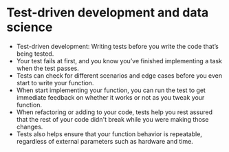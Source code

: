 # Test-driven development and data science
* Test-driven development: Writing tests before you write the code that’s being tested. 
* Your test fails at first, and you know you’ve finished implementing a task when the test passes.
* Tests can check for different scenarios and edge cases before you even start to write your function. 
* When start implementing your function, you can run the test to get immediate feedback on whether it works or not as you tweak your function.
* When refactoring or adding to your code, tests help you rest assured that the rest of your code didn't break while you were making those changes. 
*  Tests also helps ensure that your function behavior is repeatable, regardless of external parameters such as hardware and time.